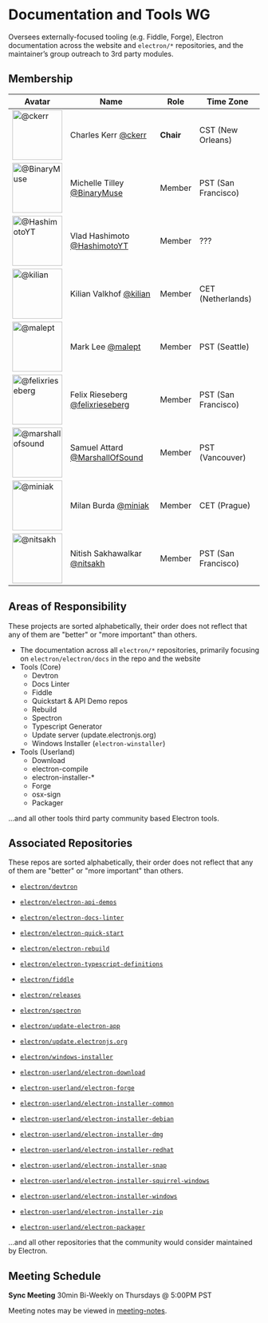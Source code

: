 # Documentation and Tools WG

Oversees externally-focused tooling (e.g. Fiddle, Forge), Electron documentation across the website and `electron/*` repositories, and the maintainer’s group outreach to 3rd party modules.

## Membership

| Avatar | Name | Role | Time Zone |
| -------------------------------------------|----------------------|----------------------------| -------- |
| <img src="https://github.com/ckerr.png" width=100 alt="@ckerr">  | Charles Kerr [@ckerr](https://github.com/ckerr) | **Chair** | CST (New Orleans) |
| <img src="https://github.com/BinaryMuse.png" width=100 alt="@BinaryMuse">  | Michelle Tilley [@BinaryMuse](https://github.com/BinaryMuse) | Member | PST (San Francisco) |
| <img src="https://github.com/HashimotoYT.png" width=100 alt="@HashimotoYT">  | Vlad Hashimoto [@HashimotoYT](https://github.com/HashimotoYT) | Member | ??? |
| <img src="https://github.com/kilian.png" width=100 alt="@kilian">  | Kilian Valkhof [@kilian](https://github.com/kilian) | Member | CET (Netherlands) |
| <img src="https://github.com/malept.png" width=100 alt="@malept">  | Mark Lee [@malept](https://github.com/malept) | Member | PST (Seattle) |
| <img src="https://github.com/felixrieseberg.png" width=100 alt="@felixrieseberg">  | Felix Rieseberg [@felixrieseberg](https://github.com/felixrieseberg) | Member | PST (San Francisco) |
| <img src="https://github.com/marshallofsound.png" width=100 alt="@marshallofsound">  | Samuel Attard [@MarshallOfSound](https://github.com/marshallofsound) | Member | PST (Vancouver) |
| <img src="https://github.com/miniak.png" width=100 alt="@miniak">  | Milan Burda [@miniak](https://github.com/miniak) | Member | CET (Prague) |
| <img src="https://github.com/nitsakh.png" width=100 alt="@nitsakh">  | Nitish Sakhawalkar [@nitsakh](https://github.com/nitsakh) | Member | PST (San Francisco) |

## Areas of Responsibility

These projects are sorted alphabetically, their order does not reflect that any of them are "better" or "more important" than others.

  * The documentation across all `electron/*` repositories, primarily focusing on `electron/electron/docs` in the repo and the website
  * Tools (Core)
    * Devtron
    * Docs Linter
    * Fiddle
    * Quickstart & API Demo repos
    * Rebuild
    * Spectron
    * Typescript Generator
    * Update server (update.electronjs.org)
    * Windows Installer (`electron-winstaller`)
  * Tools (Userland)
    * Download
    * electron-compile
    * electron-installer-*
    * Forge
    * osx-sign
    * Packager

...and all other tools third party community based Electron tools.

## Associated Repositories

These repos are sorted alphabetically, their order does not reflect that any of them are "better" or "more important" than others.

- [`electron/devtron`](https://github.com/electron/devtron)
- [`electron/electron-api-demos`](https://github.com/electron/electron-api-demos)
- [`electron/electron-docs-linter`](https://github.com/electron/electron-docs-linter)
- [`electron/electron-quick-start`](https://github.com/electron/electron-quick-start)
- [`electron/electron-rebuild`](https://github.com/electron/electron-rebuild)
- [`electron/electron-typescript-definitions`](https://github.com/electron/electron-typescript-definitions)
- [`electron/fiddle`](https://github.com/electron/fiddle)
- [`electron/releases`](https://github.com/electron/electron)
- [`electron/spectron`](https://github.com/electron/spectron)
- [`electron/update-electron-app`](https://github.com/electron/update-electron-app)
- [`electron/update.electronjs.org`](https://github.com/electron/update.electronjs.org)
- [`electron/windows-installer`](https://github.com/electron/windows-installer)


- [`electron-userland/electron-download`](https://github.com/electron-userland/electron-download)
- [`electron-userland/electron-forge`](https://github.com/electron-userland/electron-forge)
- [`electron-userland/electron-installer-common`](https://github.com/electron-userland/electron-installer-common)
- [`electron-userland/electron-installer-debian`](https://github.com/electron-userland/electron-installer-debian)
- [`electron-userland/electron-installer-dmg`](https://github.com/electron-userland/electron-installer-dmg)
- [`electron-userland/electron-installer-redhat`](https://github.com/electron-userland/electron-installer-redhat)
- [`electron-userland/electron-installer-snap`](https://github.com/electron-userland/electron-installer-snap)
- [`electron-userland/electron-installer-squirrel-windows`](https://github.com/electron-userland/electron-installer-squirrel-windows)
- [`electron-userland/electron-installer-windows`](https://github.com/electron-userland/electron-installer-windows)
- [`electron-userland/electron-installer-zip`](https://github.com/electron-userland/electron-installer-zip)
- [`electron-userland/electron-packager`](https://github.com/electron-userland/electron-packager)

...and all other repositories that the community would consider maintained by Electron.

## Meeting Schedule

**Sync Meeting** 30min Bi-Weekly on Thursdays @ 5:00PM PST

Meeting notes may be viewed in [meeting-notes](meeting-notes).

